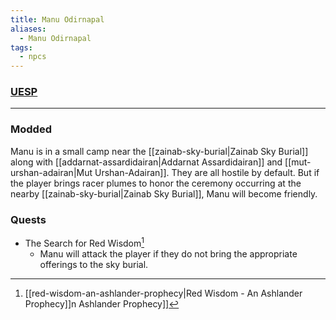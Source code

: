```yaml
---
title: Manu Odirnapal
aliases:
  - Manu Odirnapal
tags:
  - npcs
---
```

### [UESP](https://en.uesp.net/wiki/Morrowind:Ashlands#Manu_Odirnapal)

***
### Modded
Manu is in a small camp near the [[zainab-sky-burial|Zainab Sky Burial]] along with [[addarnat-assardidairan|Addarnat Assardidairan]] and [[mut-urshan-adairan|Mut Urshan-Adairan]]. They are all hostile by default. But if the player brings racer plumes to honor the ceremony occurring at the nearby [[zainab-sky-burial|Zainab Sky Burial]], Manu will become friendly.
### Quests
* The Search for Red Wisdom[^1]
	* Manu will attack the player if they do not bring the appropriate offerings to the sky burial.

[^1]: [[red-wisdom-an-ashlander-prophecy|Red Wisdom - An Ashlander Prophecy]]n Ashlander Prophecy]]